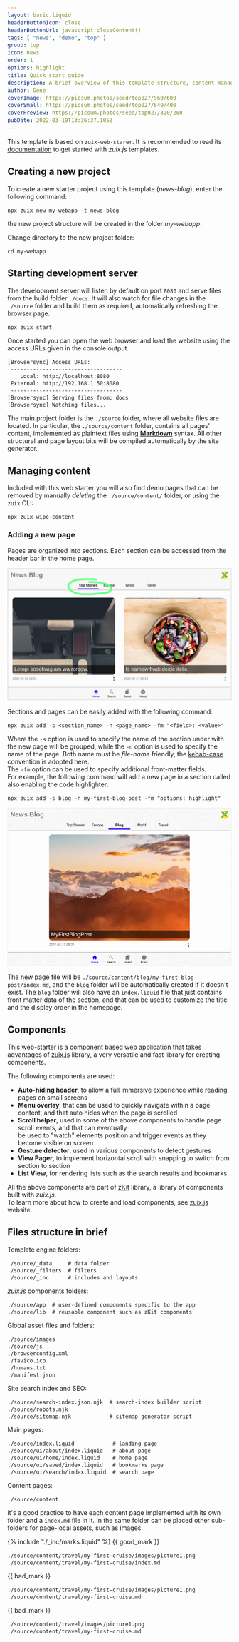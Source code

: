 ```yaml
---
layout: basic.liquid
headerButtonIcon: close
headerButtonUrl: javascript:closeContent()
tags: [ "news", "demo", "top" ]
group: top
icon: news
order: 1
options: highlight
title: Quick start guide
description: A brief overview of this template structure, content management and publishing.  
author: Gene
coverImage: https://picsum.photos/seed/top027/960/600
coverSmall: https://picsum.photos/seed/top027/640/400
coverPreview: https://picsum.photos/seed/top027/320/200
pubDate: 2022-03-19T13:36:37.105Z
---
```


This template is based on `zuix-web-starer`. It is recommended to read its [documentation](https://zuixjs.github.io/zuix-web-starter)
to get started with *zuix.js* templates.

## Creating a new project

To create a new starter project using this template (*news-blog*), enter the following command:

```shell
npx zuix new my-webapp -t news-blog
```

the new project structure will be created in the folder *my-webapp*.

Change directory to the new project folder:

```shell
cd my-webapp
```

## Starting development server

The development server will listen by default on port `8080` and serve files from the build folder `./docs`.
It will also watch for file changes in the `./source` folder and build them as required, automatically refreshing the browser
page.

```shell
npx zuix start
```

Once started you can open the web browser and load the website using the access URLs given in the console output.

```shell
[Browsersync] Access URLs:
 -----------------------------------
    Local: http://localhost:8080
 External: http://192.168.1.50:8080
 -----------------------------------
[Browsersync] Serving files from: docs
[Browsersync] Watching files...
```

The main project folder is the `./source` folder, where all website files are located. In particular, the `./source/content` folder,
contains all pages' content, implemented as plaintext files using [**Markdown**](https://www.markdownguide.org/getting-started/) syntax.
All other structural and page layout bits will be compiled automatically by the site generator.


## Managing content

Included with this web starter you will also find demo pages that can be removed by manually *deleting* the
`./source/content/` folder, or using the `zuix` CLI:

```shell
npx zuix wipe-content
```


### Adding a new page

Pages are organized into sections. Each section can be accessed from the header bar in the home page.

![Header Sections](./images/news-blog-sections.png)

Sections and pages can be easily added with the following command:

```shell
npx zuix add -s <section_name> -n <page_name> -fm "<field>: <value>"
```

Where the `-s` option is used to specify the name of the section under with the new page will be grouped, while the `-n`
option is used to specify the name of the page. Both name must be *file-name* friendly, the [kebab-case](https://en.wikipedia.org/wiki/Letter_case#Kebab_case)
convention is adopted here.  
The `-fm` option can be used to specify additional front-matter fields.  
For example, the following command will add a new page in a section called also enabling the code highlighter:

```shell
npx zuix add -s blog -n my-first-blog-post -fm "options: highlight"
```

![Adding a new post using zuix CLI](./images/news-blog-adding-post.png)

The new page file will be `./source/content/blog/my-first-blog-post/index.md`, and the `blog` folder will be automatically created
if it doesn't exist. The `blog` folder will also have an `index.liquid` file that just contains front matter data of the section,
and that can be used to customize the title and the display order in the homepage.


## Components

This web-starter is a component based web application that takes advantages of [zuix.js](https://zuixjs.org) library, a very versatile and
fast library for creating components.

The following components are used:
- **Auto-hiding header**, to allow a full immersive experience while reading pages on small screens
- **Menu overlay**, that can be used to quickly navigate within a page content, and that auto hides when the page is scrolled
- **Scroll helper**, used in some of the above components to handle page scroll events, and that can eventually  
  be used to "watch" elements position and trigger events as they become visible on screen
- **Gesture detector**, used in various components to detect gestures
- **View Pager**, to implement horizontal scroll with snapping to switch from section to section
- **List View**, for rendering lists such as the search results and bookmarks

All the above components are part of [zKit](https://zuixjs.github.io/zkit/) library, a library of components built with *zuix.js*.  
To learn more about how to create and load components, see [zuix.js](https://zuixjs.org) website.


## Files structure in brief

Template engine folders:
```
./source/_data     # data folder
./source/_filters  # filters
./source/_inc      # includes and layouts
```

*zuix.js* components folders:
```
./source/app  # user-defined components specific to the app
./source/lib  # reusable component such as zKit components 
```

Global asset files and folders:
```
./source/images
./source/js
./browserconfig.xml
./favico.ico
./humans.txt
./manifest.json
```

Site search index and SEO:
```
./source/search-index.json.njk  # search-index builder script
./source/robots.njk
./source/sitemap.njk            # sitemap generator script
```

Main pages:
```
./source/index.liquid            # landing page
./source/ui/about/index.liquid   # about page
./source/ui/home/index.liquid    # home page
./source/ui/saved/index.liquid   # bookmarks page
./source/ui/search/index.liquid  # search page
```

Content pages:
```
./source/content
```

it's a good practice to have each content page implemented with its own folder and a `index.md` file in it.
In the same folder can be placed other sub-folders for page-local assets, such as images.

{% include "./_inc/marks.liquid" %}
{{ good_mark }}

```
./source/content/travel/my-first-cruise/images/picture1.png
./source/content/travel/my-first-cruise/index.md
```

{{ bad_mark }}

```
./source/content/travel/my-first-cruise/images/picture1.png
./source/content/travel/my-first-cruise.md
```

{{ bad_mark }}

```
./source/content/travel/images/picture1.png
./source/content/travel/my-first-cruise.md
```
